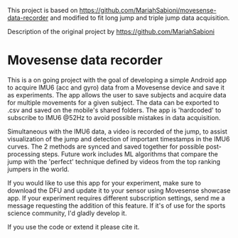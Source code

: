 This project is based on https://github.com/MariahSabioni/movesense-data-recorder and modified to fit long jump and triple jump data acquisition.

Description of the original project by https://github.com/MariahSabioni

# Movesense data recorder
This is a on going project with the goal of developing a simple Android app to acquire IMU6 (acc and gyro) data from a Movesense device and save it as experiments. The app allows the user to save subjects and acquire data for multiple movements for a given subject. The data can be exported to .csv and saved on the mobile's shared folders. The app is 'hardcoded' to subscribe to IMU6 @52Hz to avoid possible mistakes in data acquisition.

Simultaneous with the IMU6 data, a video is recorded of the jump, to assist visualization of the jump and detection of important timestamps in the IMU6 curves. The 2 methods are synced and saved together for possible post-processing steps. Future work includes ML algorithms that compare the jump with the 'perfect' technique defined by videos from the top ranking jumpers in the world.

If you would like to use this app for your experiment, make sure to download the DFU and update it to your sensor using Movesense showcase app. If your experiment requires different subscription settings, send me a message requesting the addition of this feature. If it's of use for the sports science community, I'd gladly develop it.

If you use the code or extend it please cite it.
